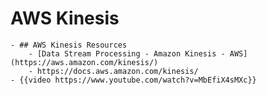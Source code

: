 # AWS Kinesis
	- ## AWS Kinesis Resources
		- [Data Stream Processing - Amazon Kinesis - AWS](https://aws.amazon.com/kinesis/)
		- https://docs.aws.amazon.com/kinesis/
	- {{video https://www.youtube.com/watch?v=MbEfiX4sMXc}}